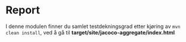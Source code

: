 # Report

I denne modulen finner du samlet testdekningsgrad etter kjøring av ```mvn clean install```, ved å gå til **target/site/jacoco-aggregate/index.html**
